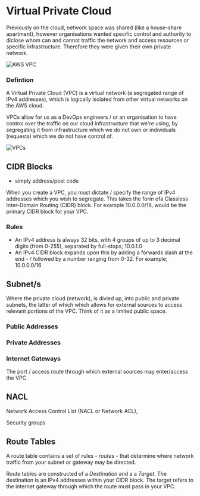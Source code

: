 # Virtual Private Cloud

Previously on the cloud, network space was shared (like a house-share apartment), however organisations wanted specific control and authority to diclose whom can and cannot traffic the network and access resources or specific infrastructure. Therefore they were given their own private network.

![AWS VPC](https://user-images.githubusercontent.com/47668244/187456426-f82a9d08-414d-468c-9678-450d80f78101.png)

### Defintion

A Virtual Private Cloud (VPC) is a virtual network (a segregated range of IPv4 addresses), which is logically isolated from other virtual networks on the AWS cloud.

VPCs allow for us as a DevOps engineers / or an organisation to have control over the traffic on our cloud infrastructure that we're using, by segregating it from infrastructure which we do not own or individuals (requests) which we do not have control of.

![VPCs](https://user-images.githubusercontent.com/47668244/187456485-d0e39b3f-7efa-40b1-9b43-0d6dacab90d2.png)

## CIDR Blocks 

- simply address/post code

When you create a VPC, you must dictate / specify the range of IPv4 addresses which you wish to segregate. This takes the form ofa Classless Inter-Domain Routing (CIDR) block. For example 10.0.0.0/16, would be the primary CIDR block for your VPC.

### Rules

- An IPv4 address is always 32 bits, with 4 groups of up to 3 decimal digits (from 0-255), separated by full-stops; 10.0.1.0
- An IPv4 CIDR block expands upon this by adding a forwards slash at the end - / followed by a number ranging from 0-32. For example; 10.0.0.0/16

## Subnet/s

Where the private cloud (network), is divied up, into public and private subnets, the latter of which which allows for external sources to access relevant portions of the VPC. Think of it as a limited public space.

### Public Addresses

### Private Addresses

### Internet Gateways

The port / access route through which external sources may enter/access the VPC.

## NACL

Network Access Control List (NACL or Network ACL), 

Security groups

## Route Tables

A route table contains a set of rules - *routes* - that determine where network traffic from your subnet or gateway may be directed. 

Route tables are constructed of a *Destination* and a a *Target*. The destination is an IPv4 addresses within your CIDR block. The target refers to the internet gateway through which the route must pass in your VPC.


